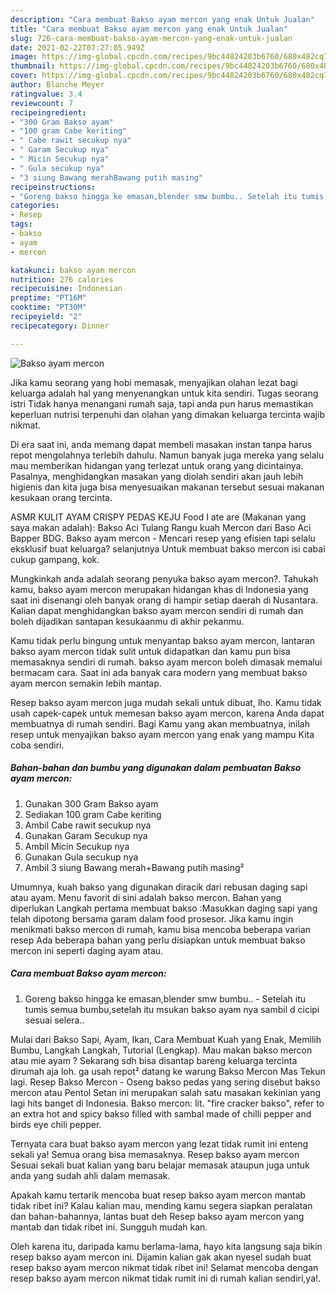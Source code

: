 ```yaml
---
description: "Cara membuat Bakso ayam mercon yang enak Untuk Jualan"
title: "Cara membuat Bakso ayam mercon yang enak Untuk Jualan"
slug: 726-cara-membuat-bakso-ayam-mercon-yang-enak-untuk-jualan
date: 2021-02-22T07:27:05.949Z
image: https://img-global.cpcdn.com/recipes/9bc44824203b6760/680x482cq70/bakso-ayam-mercon-foto-resep-utama.jpg
thumbnail: https://img-global.cpcdn.com/recipes/9bc44824203b6760/680x482cq70/bakso-ayam-mercon-foto-resep-utama.jpg
cover: https://img-global.cpcdn.com/recipes/9bc44824203b6760/680x482cq70/bakso-ayam-mercon-foto-resep-utama.jpg
author: Blanche Meyer
ratingvalue: 3.4
reviewcount: 7
recipeingredient:
- "300 Gram Bakso ayam"
- "100 gram Cabe keriting"
- " Cabe rawit secukup nya"
- " Garam Secukup nya"
- " Micin Secukup nya"
- " Gula secukup nya"
- "3 siung Bawang merahBawang putih masing"
recipeinstructions:
- "Goreng bakso hingga ke emasan,blender smw bumbu.. Setelah itu tumis semua bumbu,setelah itu msukan bakso ayam nya sambil d cicipi sesuai selera.."
categories:
- Resep
tags:
- bakso
- ayam
- mercon

katakunci: bakso ayam mercon 
nutrition: 276 calories
recipecuisine: Indonesian
preptime: "PT16M"
cooktime: "PT30M"
recipeyield: "2"
recipecategory: Dinner

---
```



![Bakso ayam mercon](https://img-global.cpcdn.com/recipes/9bc44824203b6760/680x482cq70/bakso-ayam-mercon-foto-resep-utama.jpg)

Jika kamu seorang yang hobi memasak, menyajikan olahan lezat bagi keluarga adalah hal yang menyenangkan untuk kita sendiri. Tugas seorang istri Tidak hanya menangani rumah saja, tapi anda pun harus memastikan keperluan nutrisi terpenuhi dan olahan yang dimakan keluarga tercinta wajib nikmat.

Di era  saat ini, anda memang dapat membeli masakan instan tanpa harus repot mengolahnya terlebih dahulu. Namun banyak juga mereka yang selalu mau memberikan hidangan yang terlezat untuk orang yang dicintainya. Pasalnya, menghidangkan masakan yang diolah sendiri akan jauh lebih higienis dan kita juga bisa menyesuaikan makanan tersebut sesuai makanan kesukaan orang tercinta. 

ASMR KULIT AYAM CRISPY PEDAS KEJU Food I ate are (Makanan yang saya makan adalah): Bakso Aci Tulang Rangu kuah Mercon dari Baso Aci Bapper BDG. Bakso ayam mercon - Mencari resep yang efisien tapi selalu eksklusif buat keluarga? selanjutnya Untuk membuat bakso mercon isi cabai cukup gampang, kok.

Mungkinkah anda adalah seorang penyuka bakso ayam mercon?. Tahukah kamu, bakso ayam mercon merupakan hidangan khas di Indonesia yang saat ini disenangi oleh banyak orang di hampir setiap daerah di Nusantara. Kalian dapat menghidangkan bakso ayam mercon sendiri di rumah dan boleh dijadikan santapan kesukaanmu di akhir pekanmu.

Kamu tidak perlu bingung untuk menyantap bakso ayam mercon, lantaran bakso ayam mercon tidak sulit untuk didapatkan dan kamu pun bisa memasaknya sendiri di rumah. bakso ayam mercon boleh dimasak memalui bermacam cara. Saat ini ada banyak cara modern yang membuat bakso ayam mercon semakin lebih mantap.

Resep bakso ayam mercon juga mudah sekali untuk dibuat, lho. Kamu tidak usah capek-capek untuk memesan bakso ayam mercon, karena Anda dapat membuatnya di rumah sendiri. Bagi Kamu yang akan membuatnya, inilah resep untuk menyajikan bakso ayam mercon yang enak yang mampu Kita coba sendiri.

<!--inarticleads1-->

##### Bahan-bahan dan bumbu yang digunakan dalam pembuatan Bakso ayam mercon:

1. Gunakan 300 Gram Bakso ayam
1. Sediakan 100 gram Cabe keriting
1. Ambil  Cabe rawit secukup nya
1. Gunakan  Garam Secukup nya
1. Ambil  Micin Secukup nya
1. Gunakan  Gula secukup nya
1. Ambil 3 siung Bawang merah+Bawang putih masing²


Umumnya, kuah bakso yang digunakan diracik dari rebusan daging sapi atau ayam. Menu favorit di sini adalah bakso mercon. Bahan yang diperlukan Langkah pertama membuat bakso :Masukkan daging sapi yang telah dipotong bersama garam dalam food prosesor. Jika kamu ingin menikmati bakso mercon di rumah, kamu bisa mencoba beberapa varian resep Ada beberapa bahan yang perlu disiapkan untuk membuat bakso mercon ini seperti daging ayam atau. 

<!--inarticleads2-->

##### Cara membuat Bakso ayam mercon:

1. Goreng bakso hingga ke emasan,blender smw bumbu.. - Setelah itu tumis semua bumbu,setelah itu msukan bakso ayam nya sambil d cicipi sesuai selera..


Mulai dari Bakso Sapi, Ayam, Ikan, Cara Membuat Kuah yang Enak, Memilih Bumbu, Langkah Langkah, Tutorial (Lengkap). Mau makan bakso mercon atau mie ayam ? Sekarang sdh bisa disantap bareng keluarga tercinta dirumah aja loh. ga usah repot² datang ke warung Bakso Mercon Mas Tekun lagi. Resep Bakso Mercon - Oseng bakso pedas yang sering disebut bakso mercon atau Pentol Setan ini merupakan salah satu masakan kekinian yang lagi hits banget di Indonesia. Bakso mercon: lit. &#34;fire cracker bakso&#34;, refer to an extra hot and spicy bakso filled with sambal made of chilli pepper and birds eye chili pepper. 

Ternyata cara buat bakso ayam mercon yang lezat tidak rumit ini enteng sekali ya! Semua orang bisa memasaknya. Resep bakso ayam mercon Sesuai sekali buat kalian yang baru belajar memasak ataupun juga untuk anda yang sudah ahli dalam memasak.

Apakah kamu tertarik mencoba buat resep bakso ayam mercon mantab tidak ribet ini? Kalau kalian mau, mending kamu segera siapkan peralatan dan bahan-bahannya, lantas buat deh Resep bakso ayam mercon yang mantab dan tidak ribet ini. Sungguh mudah kan. 

Oleh karena itu, daripada kamu berlama-lama, hayo kita langsung saja bikin resep bakso ayam mercon ini. Dijamin kalian gak akan nyesel sudah buat resep bakso ayam mercon nikmat tidak ribet ini! Selamat mencoba dengan resep bakso ayam mercon nikmat tidak rumit ini di rumah kalian sendiri,ya!.


